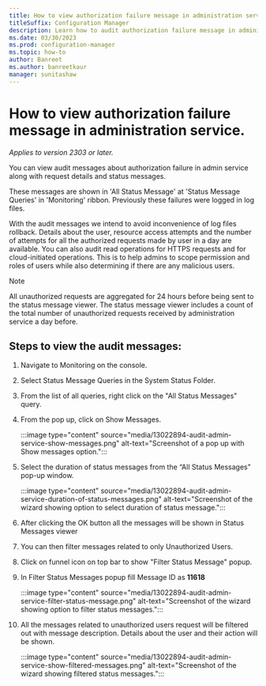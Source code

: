 ```yaml
---
title: How to view authorization failure message in administration service
titleSuffix: Configuration Manager
description: Learn how to audit authorization failure message in administration service.
ms.date: 03/30/2023
ms.prod: configuration-manager
ms.topic: how-to
author: Banreet
ms.author: banreetkaur
manager: sunitashaw
---
```


# How to view authorization failure message in administration service.

*Applies to version 2303 or later.*

You can view audit messages about authorization failure in admin service along with request details and status messages. 

These messages are shown in 'All Status Message' at 'Status Message Queries' in 'Monitoring' ribbon. Previously these failures were logged in log files.

With the audit messages we intend to avoid inconvenience of log files rollback. Details about the user, resource access attempts and the number of attempts for all the authorized requests made by user in a day are available. You can also audit read operations for HTTPS requests and for cloud-initiated operations. This is to help admins to scope permission and roles of users while also determining if there are any malicious users.

> [!NOTE]
> All unauthorized requests are aggregated for 24 hours before being sent to the status message viewer. The status message viewer includes a count of the total number of unauthorized requests received by administration service a day before.

## Steps to view the audit messages: 
1. Navigate to Monitoring on the console.
2. Select Status Message Queries in the System Status Folder.
3. From the list of all queries, right click on the "All Status Messages" query.
4. From the pop up, click on Show Messages.
  
    :::image type="content" source="media/13022894-audit-admin-service-show-messages.png" alt-text="Screenshot of a pop up with Show messages option.":::

  
5. Select the duration of status messages from the “All Status Messages” pop-up window.
  
    :::image type="content" source="media/13022894-audit-admin-service-duration-of-status-messages.png" alt-text="Screenshot of the wizard showing option to select duration of status message.":::

  
6. After clicking the OK button all the messages will be shown in Status Messages viewer
7. You can then filter messages related to only Unauthorized Users. 
8. Click on funnel icon on top bar to show "Filter Status Message" popup.
9. In Filter Status Messages popup fill Message ID as **11618**
  
    :::image type="content" source="media/13022894-audit-admin-service-filter-status-message.png" alt-text="Screenshot of the wizard showing option to filter status messages.":::

  
10. All the messages related to unauthorized users request will be filtered out with message description. Details about the user and their action will be shown.
  
    :::image type="content" source="media/13022894-audit-admin-service-show-filtered-messages.png" alt-text="Screenshot of the wizard showing filtered status messages.":::

